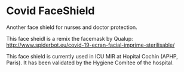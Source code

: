 # Covid FaceShield

Another face shield for nurses and doctor protection.



This face sheidl is a remix the facemask by Qualup: http://www.spiderbot.eu/covid-19-ecran-facial-imprime-sterilisable/

This face shield is currently used in ICU MIR  at Hopital Cochin (APHP, Paris).  It has been validated by the Hygiene Comitee of the hospital. 

